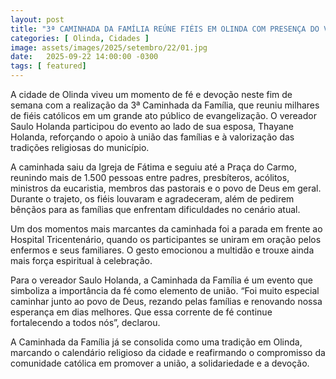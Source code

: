 ```yaml
---
layout: post
title: "3ª CAMINHADA DA FAMÍLIA REÚNE FIÉIS EM OLINDA COM PRESENÇA DO VEREADOR SAULO HOLANDA"
categories: [ Olinda, Cidades ]
image: assets/images/2025/setembro/22/01.jpg
date:   2025-09-22 14:00:00 -0300
tags: [ featured]
---
```

A cidade de Olinda viveu um momento de fé e devoção neste fim de semana com a realização da 3ª Caminhada da Família, que reuniu milhares de fiéis católicos em um grande ato público de evangelização. O vereador Saulo Holanda participou do evento ao lado de sua esposa, Thayane Holanda, reforçando o apoio à união das famílias e à valorização das tradições religiosas do município.

A caminhada saiu da Igreja de Fátima e seguiu até a Praça do Carmo, reunindo mais de 1.500 pessoas entre padres, presbíteros, acólitos, ministros da eucaristia, membros das pastorais e o povo de Deus em geral. Durante o trajeto, os fiéis louvaram e agradeceram, além de pedirem bênçãos para as famílias que enfrentam dificuldades no cenário atual.

Um dos momentos mais marcantes da caminhada foi a parada em frente ao Hospital Tricentenário, quando os participantes se uniram em oração pelos enfermos e seus familiares. O gesto emocionou a multidão e trouxe ainda mais força espiritual à celebração.

Para o vereador Saulo Holanda, a Caminhada da Família é um evento que simboliza a importância da fé como elemento de união. “Foi muito especial caminhar junto ao povo de Deus, rezando pelas famílias e renovando nossa esperança em dias melhores. Que essa corrente de fé continue fortalecendo a todos nós”, declarou.

A Caminhada da Família já se consolida como uma tradição em Olinda, marcando o calendário religioso da cidade e reafirmando o compromisso da comunidade católica em promover a união, a solidariedade e a devoção.